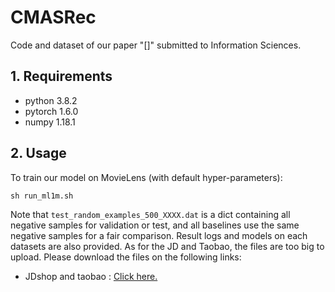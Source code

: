 # CMASRec
Code and dataset of our paper "[]" submitted to Information Sciences.

## 1. Requirements
* python 3.8.2
* pytorch 1.6.0
* numpy 1.18.1

## 2. Usage
 To train our model on MovieLens (with default hyper-parameters):
```
sh run_ml1m.sh
```
 Note that ```test_random_examples_500_XXXX.dat``` is a dict containing all negative samples for validation or test, and all baselines use the same negative samples for a fair comparison. 
 Result logs and models on each datasets are also provided.
 As for the JD and Taobao, the files are too big to upload. Please download the files on the following links:
* JDshop and taobao : [Click here.](https://drive.google.com/drive/folders/17ds021kV0_QCBXnUOGf_3scTxbT1-Tpq?usp=share_link)


